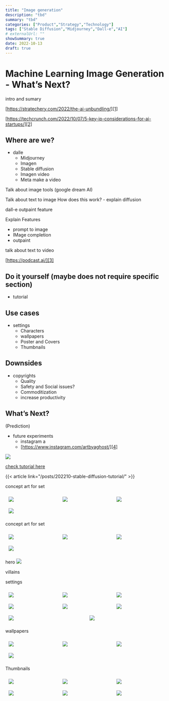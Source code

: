 ```yaml
---
title: "Image generation"
description: "tbd"
summary: "tbd"
categories: ["Product","Strategy","Technology"]
tags: ["Stable Diffusion","Midjourney","Dall-e","AI"]
# externalUrl: ""
showSummary: true
date: 2022-10-13
draft: true
---
```


# Machine Learning Image Generation - What’s Next?

intro and sumary

[https://stratechery.com/2022/the-ai-unbundling/][1]  
  
[https://techcrunch.com/2022/10/07/5-key-ip-considerations-for-ai-startups/][2]

## Where are we?
- dalle
	- Midjourney
	- Imagen
	- Stable diffusion
	- Imagen video
	- Meta make a video

Talk about image tools (google dream AI)

Talk about text to image 
How does this work? - explain diffusion

dall-e outpaint feature

Explain Features
- prompt to image
- IMage completion
- outpaint

talk about text to video

[https://podcast.ai/][3]


## Do it yourself (maybe does not require specific section)
- tutorial

## Use cases
- settings
	- Characters
	- wallpapers
	- Poster and Covers
	- Thumbnails

## Downsides
- copyrights
	- Quality
	- Safety and Social issues?
	- Commoditization
	- increase productivity

## What’s Next?
(Prediction)
- future experiments
	- instagram a
	- [https://www.instagram.com/artbyaghost/][4]



<img class="thumbnailshadow" src="featured.png"/>

[]()

<a href="/posts/202210-stable-diffusion-tutorial/" target="_blank">check tutorial here</a> 

{{< article link="/posts/202210-stable-diffusion-tutorial/" >}}

concept art for set

<div style="display: flex; flex-wrap: wrap;">

  <div style="flex: 1; margin:10px; min-width:128px">
    <img class="thumbnailshadow" src="concept_art/000028.4255152621.png"/>
  </div>

   <div style="flex: 1; margin:10px; min-width:128px">
    <img class="thumbnailshadow" src="concept_art/000029.1079280259.png"/>
  </div>

  <div style="flex: 1; margin:10px; min-width:128px">
    <img class="thumbnailshadow" src="concept_art/000030.3825566481.png"/>
  </div>

  <div style="flex: 1; margin:10px; min-width:128px">
    <img class="thumbnailshadow" src="concept_art/000031.1604394908.png"/>
  </div>
</div>

concept art for set
<div style="display: flex; flex-wrap: wrap;">

  <div style="flex: 1; margin:10px; min-width:128px">
    <img class="thumbnailshadow" src="villains/000025.2216209323.png"/>
  </div>

  <div style="flex: 1; margin:10px; min-width:128px">
    <img class="thumbnailshadow" src="villains/000026.1423747925.png"/>
  </div>

  <div style="flex: 1; margin:10px; min-width:128px">
    <img class="thumbnailshadow" src="villains/000039.622734031.png"/>
  </div>

  <div style="flex: 1; margin:10px; min-width:128px">
    <img class="thumbnailshadow" src="villains/000044.2404512080.png"/>
  </div>

</div>

hero
<img class="thumbnailshadow" src="hero/000047.1230497053.png"/>

villains


settings
<div style="display: flex; flex-wrap: wrap;">

  <div style="flex: 1; margin:10px; min-width:128px">
    <img class="thumbnailshadow" src="settings/000024.2854274560.png"/>
  </div>

  <div style="flex: 1; margin:10px; min-width:128px">
    <img class="thumbnailshadow" src="settings/000059.1698188271.png"/>
  </div>

  <div style="flex: 1; margin:10px; min-width:128px">
    <img class="thumbnailshadow" src="settings/000059.273984983.png"/>
  </div>

  <div style="flex: 1; margin:10px; min-width:128px">
    <img class="thumbnailshadow" src="settings/000063.2383238266.png"/>
  </div>

  <div style="flex: 1; margin:10px; min-width:128px">
    <img class="thumbnailshadow" src="settings/000064.2352706489.png"/>
  </div>

  <div style="flex: 1; margin:10px; min-width:128px">
    <img class="thumbnailshadow" src="settings/000068.1565055732.png"/>
  </div>

  <div style="flex: 1; margin:10px; min-width:128px">
    <img class="thumbnailshadow" src="settings/000068.3447857722.png"/>
  </div>

  <div style="flex: 1; margin:10px; min-width:128px">
    <img class="thumbnailshadow" src="settings/000146.2504815347.png"/>
  </div>

</div>

wallpapers

<div style="display: flex; flex-wrap: wrap;">

  <div style="flex: 1; margin:10px; min-width:128px">
    <img class="thumbnailshadow" src="wallpapers/000117.567076559.png"/>
  </div>
  
  <div style="flex: 1; margin:10px; min-width:128px">
    <img class="thumbnailshadow" src="wallpapers/000118.3067614614.png"/>
  </div>

  <div style="flex: 1; margin:10px; min-width:128px">
    <img class="thumbnailshadow" src="wallpapers/000119.4047907593.png"/>
  </div>

  <div style="flex: 1; margin:10px; min-width:128px">
    <img class="thumbnailshadow" src="wallpapers/000119.69463507.png"/>
  </div>

</div>

Thumbnails

<div style="display: flex; flex-wrap: wrap;">

  <div style="flex: 1; margin:10px; min-width:128px">
    <img class="thumbnailshadow" src="thumbnails/000104.1330334134.png"/>
  </div>

  <div style="flex: 1; margin:10px; min-width:128px">
    <img class="thumbnailshadow" src="thumbnails/000108.1301020889.png"/>
  </div>

  <div style="flex: 1; margin:10px; min-width:128px">
    <img class="thumbnailshadow" src="thumbnails/000121.1119286522.png"/>
  </div>

  <div style="flex: 1; margin:10px; min-width:128px">
    <img class="thumbnailshadow" src="thumbnails/000126.2675941357.png"/>
  </div>

  <div style="flex: 1; margin:10px; min-width:128px">
    <img class="thumbnailshadow" src="thumbnails/000085.2682514393.png"/>
  </div>

  <div style="flex: 1; margin:10px; min-width:128px">
    <img class="thumbnailshadow" src="thumbnails/000145.2404672998.png"/>
  </div>

</div>



[1]:	https://stratechery.com/2022/the-ai-unbundling/
[2]:	https://techcrunch.com/2022/10/07/5-key-ip-considerations-for-ai-startups/
[3]:	https://podcast.ai/
[4]:	https://www.instagram.com/artbyaghost/

